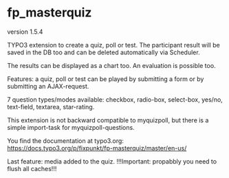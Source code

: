 # fp_masterquiz

version 1.5.4

TYPO3 extension to create a quiz, poll or test. The participant result will be saved in the DB too and can be deleted automatically via Scheduler.

The results can be displayed as a chart too. An evaluation is possible too.

Features: a quiz, poll or test can be played by submitting a form or by submitting an AJAX-request.

7 question types/modes available: checkbox, radio-box, select-box, yes/no, text-field, textarea, star-rating.

This extension is not backward compatible to myquizpoll, but there is a simple import-task for myquizpoll-questions.

You find the documentation at typo3.org: https://docs.typo3.org/p/fixpunkt/fp-masterquiz/master/en-us/

Last feature: media added to the quiz.
!!!Important: propabbly you need to flush all caches!!!
